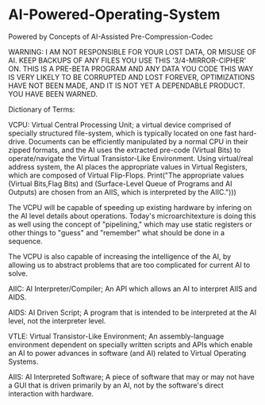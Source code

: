 # AI-Powered-Operating-System
Powered by Concepts of AI-Assisted Pre-Compression-Codec

WARNING: I AM NOT RESPONSIBLE FOR YOUR LOST DATA, OR MISUSE OF AI. KEEP BACKUPS OF ANY FILES YOU USE THIS '3/4-MIRROR-CIPHER' ON. THIS IS A PRE-BETA PROGRAM AND ANY DATA YOU CODE THIS WAY IS VERY LIKELY TO BE CORRUPTED AND LOST FOREVER, OPTIMIZATIONS HAVE NOT BEEN MADE, AND IT IS NOT YET A DEPENDABLE PRODUCT. YOU HAVE BEEN WARNED.

Dictionary of Terms:


VCPU: Virtual Central Processing Unit; a virtual device comprised of specially structured file-system, which is typically located on one fast hard-drive. Documents can be efficiently manipulated by a normal CPU in their zipped formats, and the AI uses the extracted pre-code (Virtual Bits) to operate/navigate the Virtual Transistor-Like Environment. Using virtual/real address system, the AI places the appropriate values in Virtual Registers, which are composed of Virtual Flip-Flops. Print("The appropriate values (Virtual Bits,Flag Bits) and (Surface-Level Queue of Programs and AI Outputs) are chosen from an AIIS, which is interpreted by the AIIC.")))

The VCPU will be capable of speeding up existing hardware by infering on the AI level details about operations. Today's microarchitexture is doing this as well using the concept of "pipelining," which may use static registers or other things to "guess" and "remember" what should be done in a sequence. 

The VCPU is also capable of increasing the intelligence of the AI, by allowing us to abstract problems that are too complicated for current AI to solve.

AIIC: AI Interpreter/Compiler; An API which allows an AI to interpret AIIS and AIDS. 

AIDS: AI Driven Script; A program that is intended to be interpreted at the AI level, not the interpreter level.

VTLE: Virtual Transistor-Like Environment; An assembly-language environment dependent on specially written scripts and APIs which enable an AI to power advances in software (and AI) related to Virtual Operating Systems.

AIIS: AI Interpreted Software; A piece of software that may or may not have a GUI that is driven primarily by an AI, not by the software's direct interaction with hardware.


